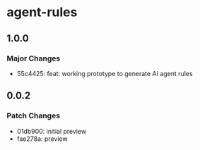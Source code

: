# agent-rules

## 1.0.0

### Major Changes

- 55c4425: feat: working prototype to generate AI agent rules

## 0.0.2

### Patch Changes

- 01db900: initial preview
- fae278a: preview

